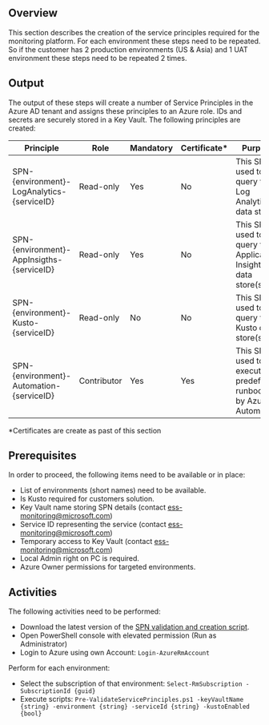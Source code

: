## Overview
This section describes the creation of the service principles required for the monitoring platform. For each environment these steps need to be repeated. So if the customer has 2 production environments (US & Asia) and 1 UAT environment these steps need to be repeated 2 times. 

## Output
The output of these steps will create a number of Service Principles in the Azure AD tenant and assigns these principles to an Azure role. IDs and secrets are securely stored in a Key Vault. The following principles are created:

| Principle | Role | Mandatory | Certificate* | Purpose | Example | 
|---|---|---|---|---|---|
|SPN-{environment}-LogAnalytics-{serviceID}| Read-only | Yes | No | This SPN is used to query the Log Analytics data store. | SPN-PROD-LogAnalytics-BPL-MON |
|SPN-{environment}-AppInsigths-{serviceID} | Read-only | Yes | No | This SPN is used to query the Application Insights data store(s). | SPN-STAG-AppInsigths-BPL-MON |
|SPN-{environment}-Kusto-{serviceID} | Read-only | No | No | This SPN is used to query the Kusto data store(s). | SPN-TEST-Kusto-CON-DASH |
|SPN-{environment}-Automation-{serviceID} | Contributor | Yes | Yes | This SPN is used to execute predefined runbooks by Azure Automation. | SPN-PROD-Automation-BPL-MON|
*Certificates are create as past of this section

## Prerequisites
In order to proceed, the following items need to be available or in place:
- List of environments (short names) need to be available.
- Is Kusto required for customers solution. 
- Key Vault name storing SPN details (contact ess-monitoring@microsoft.com)
- Service ID representing the service (contact ess-monitoring@microsoft.com)
- Temporary access to Key Vault (contact ess-monitoring@microsoft.com)
- Local Admin right on PC is required.
- Azure Owner permissions for targeted environments.  

## Activities
The following activities need to be performed:
- Download the latest version of the [SPN validation and creation script](https://easplatform.visualstudio.com/_git/Monitoring?path=%2Fsrc%2FMicrosoft.EAS.Monitoring.Deployment.Platform%2FPre-ValidateServicePrinciples.ps1&version=GBmaster).
- Open PowerShell console with elevated permission (Run as Administrator)
- Login to Azure using own Account: `Login-AzureRmAccount`

Perform for each environment:
- Select the subscription of that environment: `Select-RmSubscription -SubscriptionId {guid}`
- Execute scripts: `Pre-ValidateServicePrinciples.ps1 -keyVaultName {string} -environment {string} -serviceId {string} -kustoEnabled {bool}`
